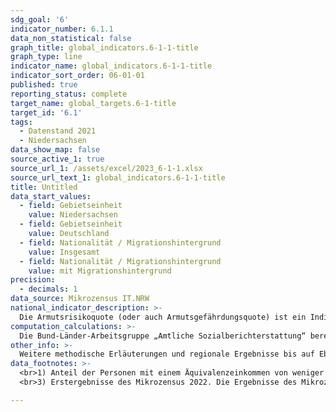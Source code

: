 ```yaml
---
sdg_goal: '6'
indicator_number: 6.1.1
data_non_statistical: false
graph_title: global_indicators.6-1-1-title
graph_type: line
indicator_name: global_indicators.6-1-1-title
indicator_sort_order: 06-01-01
published: true
reporting_status: complete
target_name: global_targets.6-1-title
target_id: '6.1'
tags:
  - Datenstand 2021
  - Niedersachsen
data_show_map: false
source_active_1: true
source_url_1: /assets/excel/2023_6-1-1.xlsx
source_url_text_1: global_indicators.6-1-1-title
title: Untitled
data_start_values:
  - field: Gebietseinheit
    value: Niedersachsen
  - field: Gebietseinheit
    value: Deutschland
  - field: Nationalität / Migrationshintergrund
    value: Insgesamt
  - field: Nationalität / Migrationshintergrund
    value: mit Migrationshintergrund
precision:
  - decimals: 1
data_source: Mikrozensus IT.NRW
national_indicator_description: >-
  Die Armutsrisikoquote (oder auch Armutsgefährdungsquote) ist ein Indikator zur Messung relativer Einkommensarmut und wird definiert als der Prozentanteil der Personen, deren Äquivalenzeinkommen weniger als 60 Prozent des Durchschnitts der Äquivalenzeinkommen der Bevölkerung (in Privathaushalten am Ort der Hauptwohnung) beträgt. Das Äquivalenzeinkommen, ein auf der Basis des Haushaltsnettoeinkommens berechnetes bedarfsgewichtetes Pro-Kopf-Einkommen je Haushaltsmitglied, wird auf Basis der neuen OECD-Skala berechnet. Für die Bevölkerungsgruppen der Deutschen und Nichtdeutschen sowie der Menschen mit und ohne Migrationshintergrund (vgl. Indikator 1.3.1) wird das Risiko materieller Armut abgebildet. Tendenzen zur Exklusion und mangelnder Teilhabechancen gesellschaftlicher Gruppen entwickeln sich insbesondere vor dem Hintergrund der Einkommensarmut. Ausgeklammert bleiben jedoch weitere Ressourcen wie Bildung und soziale Bindungen.
computation_calculations: >-
  Die Bund-Länder-Arbeitsgruppe „Amtliche Sozialberichterstattung“ berechnet unterschiedliche Armutsgefährdungsquoten, gemessen am Bundesmedian und am Landesmedian. Hier wird der Landesmedian verwendet (Regionalkonzept). Grundlage der Berechnungen sind die jeweiligen regionalen Armutsgefährdungsschwellen. Diese werden anhand des mittleren Einkommens (Median) des jeweiligen Bundeslandes beziehungsweise der jeweiligen Region errechnet. Dadurch wird den Unterschieden im Einkommens- und Preisniveau zwischen den Bundesländern bzw. Regionen Rechnung getragen. Die niedersächsische Armutsgefährdung orientiert sich also an den entsprechenden Einkünften in Niedersachsen. Vergleichbare Daten liegen ab dem Jahr 2005 vor und können gegliedert nach soziodemographischen Merkmalen wie Alter, Geschlecht und Qualifikation dargestellt werden. Datenquelle ist der Mikrozensus. Aufgrund der Stichprobengröße können verlässliche Indikatoren für alle Bundesländer berechnet werden.
other_info: >-
  Weitere methodische Erläuterungen und regionale Ergebnisse bis auf Ebene der Raumordnungsregionen/Anpassungsschichten und der Großstädte stehen auf  <a href="http://www.statistikportal.de/de/sbe" target="_blank">http://www.statistikportal.de/de/sbe</a> zur Verfügung.
data_footnotes: >-
  <br>1) Anteil der Personen mit einem Äquivalenzeinkommen von weniger als 60% des Medians der Äquivalenzeinkommen der Bevölkerung in Privathaushalten am Ort der Hauptwohnung. Das Äquivalenzeinkommen wird auf Basis der neuen OECD-Skala berechnet.<br>2) Hochrechnung anhand der Bevölkerungsfortschreibung auf Basis des Zensus 2011. Die Hochrechnung für die Jahre vor 2011 sowie für bislang veröffentlichte Ergebnisse des Mikrozensus 2011-2013 basiert auf den fortgeschriebenen Ergebnissen der Volkszählung 1987. In 2016 erfolgte die Umstellung auf eine neue Mikrozensus-Stichprobe. Ab 2017 wird nur noch die Bevölkerung in Privathaushalten (ohne Gemeinschaftsunterkünfte) ausgewiesen. Dadurch ergibt sich jeweils eine eingeschränkte Vergleichbarkeit mit den Vorjahren. 	
  <br>3) Erstergebnisse des Mikrozensus 2022. Die Ergebnisse des Mikrozensus 2020 sind unter anderem aufgrund methodischer Effekte im Rahmen einer Neugestaltung der Erhebung sowie insbesondere aufgrund der Folgen der Corona-Pandemie in Ihrer Datenqualität eingeschränkt. Weitere Informationen zur methodischen Neugestaltung des Mikrozensus ab 2020 und zu den Auswirkungen der Neugestaltung und der Corona-Krise auf die Ergebnisse des Jahres 2020 finden Sie auf der  <a href="https://www.destatis.de/DE/Themen/Gesellschaft-Umwelt/Bevoelkerung/Haushalte-Familien/Methoden/mikrozensus-2020.html" target="_blank">Informationsseite des Statistischen Bundesamtes</a>										

---
```

